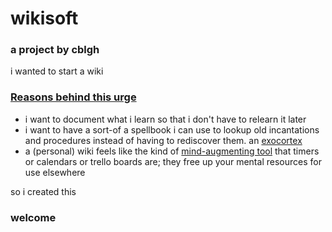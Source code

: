 # wikisoft
### a project by cblgh

i wanted to start a wiki

### [Reasons behind this urge](#Reasons)

* i want to document what i learn so that i don't have to relearn it later
* i want to have a sort-of a spellbook i can use to lookup old incantations and procedures instead of having to rediscover them. an
[exocortex](https://ipfs.io/ipfs/QmXoypizjW3WknFiJnKLwHCnL72vedxjQkDDP1mXWo6uco/wiki/Exocortex.html)
* a (personal) wiki feels like the kind of [mind-augmenting tool](memory/field%20notes.md) that timers or calendars or trello boards are;
they free up your mental resources for use elsewhere

so i created this  
### welcome
